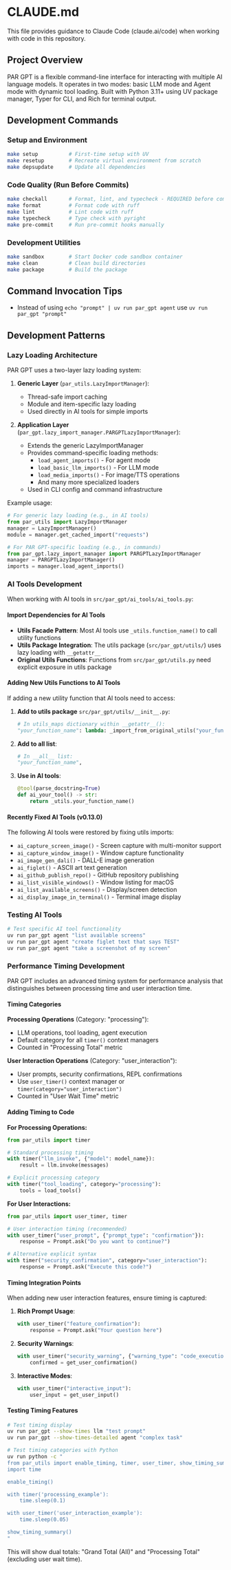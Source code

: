 # CLAUDE.md

This file provides guidance to Claude Code (claude.ai/code) when working with code in this repository.

## Project Overview

PAR GPT is a flexible command-line interface for interacting with multiple AI language models. It operates in two modes: basic LLM mode and Agent mode with dynamic tool loading. Built with Python 3.11+ using UV package manager, Typer for CLI, and Rich for terminal output.

## Development Commands

### Setup and Environment
```bash
make setup          # First-time setup with UV
make resetup        # Recreate virtual environment from scratch
make depsupdate     # Update all dependencies
```

### Code Quality (Run Before Commits)
```bash
make checkall       # Format, lint, and typecheck - REQUIRED before commits
make format         # Format code with ruff
make lint           # Lint code with ruff
make typecheck      # Type check with pyright
make pre-commit     # Run pre-commit hooks manually
```

### Development Utilities
```bash
make sandbox        # Start Docker code sandbox container
make clean          # Clean build directories
make package        # Build the package
```

## Command Invocation Tips
- Instead of using `echo "prompt" | uv run par_gpt agent` use `uv run par_gpt "prompt"`

## Development Patterns

### Lazy Loading Architecture
PAR GPT uses a two-layer lazy loading system:

1. **Generic Layer** (`par_utils.LazyImportManager`):
   - Thread-safe import caching
   - Module and item-specific lazy loading
   - Used directly in AI tools for simple imports

2. **Application Layer** (`par_gpt.lazy_import_manager.PARGPTLazyImportManager`):
   - Extends the generic LazyImportManager
   - Provides command-specific loading methods:
     - `load_agent_imports()` - For agent mode
     - `load_basic_llm_imports()` - For LLM mode
     - `load_media_imports()` - For image/TTS operations
     - And many more specialized loaders
   - Used in CLI config and command infrastructure

Example usage:
```python
# For generic lazy loading (e.g., in AI tools)
from par_utils import LazyImportManager
manager = LazyImportManager()
module = manager.get_cached_import("requests")

# For PAR GPT-specific loading (e.g., in commands)
from par_gpt.lazy_import_manager import PARGPTLazyImportManager
manager = PARGPTLazyImportManager()
imports = manager.load_agent_imports()
```

### AI Tools Development
When working with AI tools in `src/par_gpt/ai_tools/ai_tools.py`:

#### Import Dependencies for AI Tools
- **Utils Facade Pattern**: Most AI tools use `_utils.function_name()` to call utility functions
- **Utils Package Integration**: The utils package (`src/par_gpt/utils/`) uses lazy loading with `__getattr__`
- **Original Utils Functions**: Functions from `src/par_gpt/utils.py` need explicit exposure in utils package

#### Adding New Utils Functions to AI Tools
If adding a new utility function that AI tools need to access:

1. **Add to utils package** `src/par_gpt/utils/__init__.py`:
   ```python
   # In utils_maps dictionary within __getattr__():
   "your_function_name": lambda: _import_from_original_utils("your_function_name"),
   ```

2. **Add to __all__ list**:
   ```python
   # In __all__ list:
   "your_function_name",
   ```

3. **Use in AI tools**:
   ```python
   @tool(parse_docstring=True)
   def ai_your_tool() -> str:
       return _utils.your_function_name()
   ```

#### Recently Fixed AI Tools (v0.13.0)
The following AI tools were restored by fixing utils imports:
- `ai_capture_screen_image()` - Screen capture with multi-monitor support
- `ai_capture_window_image()` - Window capture functionality  
- `ai_image_gen_dali()` - DALL-E image generation
- `ai_figlet()` - ASCII art text generation
- `ai_github_publish_repo()` - GitHub repository publishing
- `ai_list_visible_windows()` - Window listing for macOS
- `ai_list_available_screens()` - Display/screen detection
- `ai_display_image_in_terminal()` - Terminal image display

### Testing AI Tools
```bash
# Test specific AI tool functionality
uv run par_gpt agent "list available screens"
uv run par_gpt agent "create figlet text that says TEST"
uv run par_gpt agent "take a screenshot of my screen"
```

### Performance Timing Development

PAR GPT includes an advanced timing system for performance analysis that distinguishes between processing time and user interaction time.

#### Timing Categories

**Processing Operations** (Category: "processing"):
- LLM operations, tool loading, agent execution
- Default category for all `timer()` context managers
- Counted in "Processing Total" metric

**User Interaction Operations** (Category: "user_interaction"):
- User prompts, security confirmations, REPL confirmations
- Use `user_timer()` context manager or `timer(category="user_interaction")`
- Counted in "User Wait Time" metric

#### Adding Timing to Code

**For Processing Operations:**
```python
from par_utils import timer

# Standard processing timing
with timer("llm_invoke", {"model": model_name}):
    result = llm.invoke(messages)

# Explicit processing category
with timer("tool_loading", category="processing"):
    tools = load_tools()
```

**For User Interactions:**
```python
from par_utils import user_timer, timer

# User interaction timing (recommended)
with user_timer("user_prompt", {"prompt_type": "confirmation"}):
    response = Prompt.ask("Do you want to continue?")

# Alternative explicit syntax
with timer("security_confirmation", category="user_interaction"):
    response = Prompt.ask("Execute this code?")
```

#### Timing Integration Points

When adding new user interaction features, ensure timing is captured:

1. **Rich Prompt Usage**:
   ```python
   with user_timer("feature_confirmation"):
       response = Prompt.ask("Your question here")
   ```

2. **Security Warnings**:
   ```python
   with user_timer("security_warning", {"warning_type": "code_execution"}):
       confirmed = get_user_confirmation()
   ```

3. **Interactive Modes**:
   ```python
   with user_timer("interactive_input"):
       user_input = get_user_input()
   ```

#### Testing Timing Features

```bash
# Test timing display
uv run par_gpt --show-times llm "test prompt"
uv run par_gpt --show-times-detailed agent "complex task"

# Test timing categories with Python
uv run python -c "
from par_utils import enable_timing, timer, user_timer, show_timing_summary
import time

enable_timing()

with timer('processing_example'):
    time.sleep(0.1)

with user_timer('user_interaction_example'):
    time.sleep(0.05)

show_timing_summary()
"
```

This will show dual totals: "Grand Total (All)" and "Processing Total" (excluding user wait time).